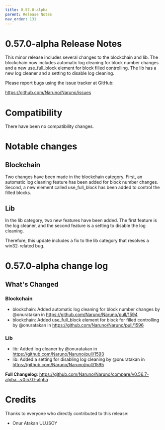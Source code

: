 ```yaml
---
title: 0.57.0-alpha
parent: Release Notes
nav_order: 131
---
```


# 0.57.0-alpha Release Notes

This minor release includes several changes to the blockchain and lib. The blockchain now includes automatic log cleaning for block number changes and a new use_full_block element for block filled controlling. The lib has a new log cleaner and a setting to disable log cleaning.

Please report bugs using the issue tracker at GitHub:

<https://github.com/Naruno/Naruno/issues>

# Compatibility

There have been no compatibility changes.

# Notable changes

## Blockchain
Two changes have been made in the blockchain category. First, an automatic log cleaning feature has been added for block number changes. Second, a new element called use_full_block has been added to control the filled blocks.

## Lib
In the lib category, two new features have been added. The first feature is the log cleaner, and the second feature is a setting to disable the log cleaning.

Therefore, this update includes a fix to the lib category that resolves a win32-related bug.

# 0.57.0-alpha change log

<!-- Release notes generated using configuration in .github/release.yml at master -->

## What's Changed
### Blockchain
* blockchain: Added automatic log cleaning for block number changes by @onuratakan in https://github.com/Naruno/Naruno/pull/1594
* blockchain: Added use_full_block element for block for filled controlling by @onuratakan in https://github.com/Naruno/Naruno/pull/1596
### Lib
* lib: Added log cleaner by @onuratakan in https://github.com/Naruno/Naruno/pull/1593
* lib: Added a setting for disabling log cleaning by @onuratakan in https://github.com/Naruno/Naruno/pull/1595


**Full Changelog**: https://github.com/Naruno/Naruno/compare/v0.56.7-alpha...v0.57.0-alpha

# Credits

Thanks to everyone who directly contributed to this release:

- Onur Atakan ULUSOY
